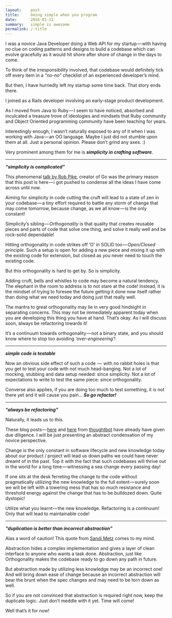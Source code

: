 ```yaml
---
layout:    post
title:     being simple when you program
date:      2016-01-11
summary:   simple is awesome
permalink: /:title
---
```


I was a novice Java Developer doing a Web API for my startup — with having no clue on coding patterns and designs to build a codebase which can evolve gracefully as it would hit shore after shore of change in the days to come.


To think of the irresponsibility involved, that codebase would definitely tick off every item in a *“no-no”* checklist of an experienced developer’s mind.


But then, I have hurriedly left my startup some time back. That story ends there.


I joined as a Rails developer involving an early-stage product development.


As I moved from Java to Ruby — I seem to have noticed, absorbed and inculcated a treasure trove of ideologies and mindsets that Ruby community and Object Oriented programming community have been teaching for years.


Interestingly enough, I wasn’t naturally exposed to any of it when I was working with Java — an OO language. Maybe I just did not stumble upon them at all. Just a personal opinion. Please don’t grind any axes. :)


Very prominent among them for me is *__simplicity in crafting software__*.


---
*__“simplicity is complicated”__*


This phenomenal [talk by Rob Pike](https://www.youtube.com/watch?v=rFejpH_tAHM), creator of Go was the primary reason that this post is here — i got pushed to condense all the ideas I have come across until now.


Aiming for simplicity in code cutting the cruft will lead to a state of zen in your codebase — a tiny effort required to battle any storm of change that may come tomorrow, because change, as we all know — is the only constant!


Simplicity’s sibling — *Orthogonality* is that quality that creates reusable pieces and parts of code that solve one thing, and solve it really well and be rock-solid dependable!


Hitting orthogonality in code strikes off ‘O’ in SOLID too — *Open/Closed principle*. Such a setup is open for adding a new piece and mixing it up with the existing code for extension, but closed as you never need to touch the existing code.


But this orthogonality is hard to get by. So is simplicity.


Adding cruft, bells and whistles to code may become a natural tendency. The elephant in the room to address is to not stare at the code! Instead, it is the mindset of trying to foresee the future getting it done now itself rather than doing what we need today and doing just that really well.


The mantra to great orthogonality may lie in very good hindsight in separating concerns. This may not be immediately apparent today when you are developing this thing you have at hand. That’s okay. As I will discuss soon, always be refactoring towards it!


It’s a continuum towards orthogonality — not a binary state, and you should know where to stop too avoiding *‘over-engineering’*!


---
*__simple code is testable__*


Now an obvious side effect of such a code  —  with no rabbit holes is that you get to test your code with not much head-banging. Not a lot of mocking, stubbing and data setup needed: since simplicity. Not a lot of expectations to write to test the same piece: since orthogonality.


Converse also applies, if you are doing too much to test something, it is not there yet and it will cause you pain… *__So go refactor!__*


---
*__“always be refactoring”__*


Naturally, it leads us to this.


These blog posts — [here](https://robots.thoughtbot.com/how-much-should-i-refactor) and [here](https://robots.thoughtbot.com/refactor-until-you-feel-almost-comfortable) from [thoughtbot](https://robots.thoughtbot.com) have already have given due diligence. I will be just presenting an abstract condensation of my novice perspective.


Change is the only constant in software lifecycle and new knowledge today about our product / project will lead us down paths we could have never dreamt of in the past. Top it with the fact that such codebases will thrive out in the world for a long time — witnessing a sea change every passing day!


If one sits at the desk ferreting the change to the code without pragmatically utilizing the new knowledge to the full extent — surely soon we will be left with a towering mess that has so much resistance and threshold energy against the change that has to be bulldozed down. Quite dystopic!


Utilize what you learnt — the new knowledge. Refactoring is a continuum! Only that will lead to maintainable code!


---
*__“duplication is better than incorrect abstraction”__*


Alas a word of caution! This quote from [Sandi Metz](http://www.sandimetz.com/) comes to my mind.


Abstraction hides a complex implementation and gives a layer of clean interface to anyone who wants a task done. Abstraction, just like Orthogonality makes the codebase ready to go down any path in future.


But abstraction made by utilizing less knowledge may be an incorrect one! And will bring down ease of change because an incorrect abstraction will bear the brunt when the spec changes and may need to be torn down as well.


So if you are not convinced that abstraction is required right now, keep the duplicate logic. Just don’t meddle with it yet. Time will come!

Well that’s it for now!

